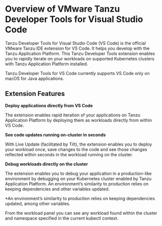 # Overview of VMware Tanzu Developer Tools for Visual Studio Code

Tanzu Developer Tools for Visual Studio Code (VS Code) is the official VMware Tanzu IDE extension for
VS Code.
It helps you develop with the Tanzu Application Platform.
This Tanzu Developer Tools extension enables you to rapidly iterate on your workloads on supported Kubernetes
clusters with Tanzu Application Platform installed.

Tanzu Developer Tools for VS Code currently supports VS Code only on macOS for Java applications.

## <a id="extension-features"></a> Extension Features

**Deploy applications directly from VS Code**

The extension enables rapid iteration of your applications on
Tanzu Application Platform by deploying them as workloads directly from within VS Code.

**See code updates running on-cluster in seconds**

With Live Update (facilitated by Tilt), the extension enables you to deploy
your workload once, save changes to the code and see those changes reflected within seconds in the
workload running on the cluster.

**Debug workloads directly on the cluster**

The extension enables you to debug your application in a production-like
environment by debugging on your Kubernetes cluster enabled by Tanzu Application Platform.
An environment’s similarity to production relies on keeping dependencies and other variables updated.

*An environment’s similarity to production relies on keeping dependencies updated, among other variables.

From the workload panel you can see any workload found within the cluster and namespace specified in
the current kubectl context.
